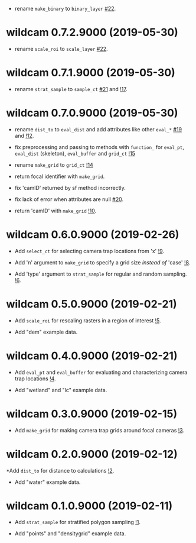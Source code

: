* rename `make_binary` to `binary_layer` [#22](https://gitlab.com/robit.a/wildcam/issues/22).


# wildcam 0.7.2.9000 (2019-05-30) 

* rename `scale_roi` to `scale_layer` [#22](https://gitlab.com/robit.a/wildcam/issues/22). 

# wildcam 0.7.1.9000 (2019-05-30) 

* rename `strat_sample` to `sample_ct` [#21](https://gitlab.com/robit.a/wildcam/issues/21) and [!17](https://gitlab.com/robit.a/wildcam/merge_requests/17). 

# wildcam 0.7.0.9000 (2019-05-30) 

* rename `dist_to` to `eval_dist` and add attributes like other `eval_*` [#19](https://gitlab.com/robit.a/wildcam/issues/19) and [!12](https://gitlab.com/robit.a/wildcam/merge_requests/12). 

* fix preprocessing and passing to methods with `function_` for `eval_pt`, `eval_dist` (skeleton), `eval_buffer` and `grid_ct`  [!15](https://gitlab.com/robit.a/wildcam/merge_requests/15) 

* rename `make_grid` to `grid_ct` [!14](https://gitlab.com/robit.a/wildcam/merge_requests/14) 

* return focal identifier with `make_grid`. 

* fix 'camID' returned by sf method incorrectly. 

* fix lack of error when attributes are null [#20](https://gitlab.com/robit.a/wildcam/issues/20). 

* return 'camID' with `make_grid` [!10](https://gitlab.com/robit.a/wildcam/merge_requests/10). 

# wildcam 0.6.0.9000 (2019-02-26) 

* Add `select_ct` for selecting camera trap locations from 'x' [!9](https://gitlab.com/robit.a/wildcam/merge_requests/9). 

* Add 'n' argument to `make_grid` to specify a grid size *instead of* 'case' [!8](https://gitlab.com/robit.a/wildcam/merge_requests/8). 

* Add 'type' argument to `strat_sample` for regular and random sampling. [!6](https://gitlab.com/robit.a/wildcam/merge_requests/6). 

# wildcam 0.5.0.9000 (2019-02-21) 

* Add `scale_roi` for rescaling rasters in a region of interest  [!5](https://gitlab.com/robit.a/wildcam/merge_requests/5). 

* Add "dem" example data. 

# wildcam 0.4.0.9000 (2019-02-21) 

* Add `eval_pt` and `eval_buffer` for evaluating and characterizing camera trap locations [!4](https://gitlab.com/robit.a/wildcam/merge_requests/4). 

* Add "wetland" and "lc" example data. 

# wildcam 0.3.0.9000 (2019-02-15) 

* Add `make_grid` for making camera trap grids around focal cameras [!3](https://gitlab.com/robit.a/wildcam/merge_requests/3). 

# wildcam 0.2.0.9000 (2019-02-12) 

*Add `dist_to` for distance to calculations [!2](https://gitlab.com/robit.a/wildcam/merge_requests/2). 

* Add "water" example data. 

# wildcam 0.1.0.9000 (2019-02-11) 

* Add `strat_sample` for stratified polygon sampling [!1](https://gitlab.com/robit.a/wildcam/merge_requests/1). 

* Add "points" and "densitygrid" example data. 

